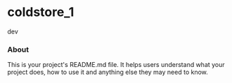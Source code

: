 coldstore_1
===========

dev

### About

This is your project's README.md file. It helps users understand what your
project does, how to use it and anything else they may need to know.